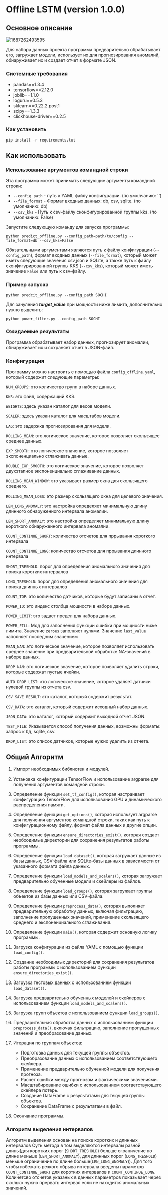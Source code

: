 # Offline LSTM (version 1.0.0)

## Основное описание

![1687262493595](image/README/1687262493595.png)

Для набора данных проекта программа предварительно обрабатывает его, загружает модели, использует их для прогнозирования аномалий, обнаруживает их и создает отчет в формате JSON.

### Системные требования

- pandas==1.3.4
- tensorflow==2.12.0
- joblib==1.1.0
- loguru==0.5.3
- sklearn==0.22.2.post1
- scipy==1.3.3
- clickhouse-driver==0.2.5

### Как установить

```
pip install -r requirements.txt
```

## Как использовать

### Использование аргументов командной строки

Эта программа может принимать следующие аргументы командной строки:

- `--config_path` - путь к YAML файлу конфигурации. (по умолчанию: '')
- `--file_format` - Формат входных данных: db, csv, sqlite. (по умолчанию: db)
- `--csv_kks` - Путь к csv-файлу сконфигурированной группы kks. (по умолчанию: False)

Запустите следующую команду для запуска программы:

    python predict_offline.py --config_path=path/to/config --file_format=db --csv_kks=False

Обязательными аргументами являются путь к файлу конфигурации (`--config_path`), формат входных данных (`--file_format`), который может иметь следующие значения csv,json и SQLite, а также путь к файлу сконфигурированной группы KKS (`--csv_kks`), который может иметь значение `False` или путь к csv-файлу.

### Пример запуска

```
python predcit_offline.py --config_path SOCHI
```
Для зануления ***target_value*** при мощности ниже лимита, дополнительно нужно выделить:
```
python power_filter.py --config_path SOCHI
```

### Ожидаемые результаты

Программа обрабатывает набор данных, прогнозирует аномалии, обнаруживает их и сохраняет отчет в JSON-файл.

### Конфигурация

Программу можно настроить с помощью файла `config_offline.yaml`, который содержит следующие параметры:

`NUM_GROUPS`: это количество групп в наборе данных.

`KKS`: это файл, содержащий KKS.

`WEIGHTS`: здесь указан каталог для весов модели.

`SCALER`: здесь указан каталог для масштабов модели.

`LAG`: это задержка прогнозирования для модели.

`ROLLING_MEAN`: это логическое значение, которое позволяет скользящее среднее данных.

`EXP_SMOOTH`: это логическое значение, которое позволяет экспоненциально сглаживать данные.

`DOUBLE_EXP_SMOOTH`: это логическое значение, которое позволяет двухэтапное экспоненциально сглаживание данных.

`ROLLING_MEAN_WINDOW`: это указывает размер окна для скользящего среднего.

`ROLLING_MEAN_LOSS`: это размер скользящего окна для целевого значения.

`LEN_LONG_ANOMALY`: это настройка определяет минимальную длину длинного обнаруженного интервала аномалии.

`LEN_SHORT_ANOMALY`: это настройка определяет минимальную длину короткого обнаруженного интервала аномалии.

`COUNT_CONTINUE_SHORT`: количество отсчетов для пррывания короткого интервала

`COUNT_CONTINUE_LONG`: количество отсчетов для пррывания длинного интервала

`SHORT_TRESHOLD`: порог для определения аномального значения для поиска коротких интервалов

`LONG_TRESHOLD`: порог для определения аномального значения для поиска длинных интервалов

`COUNT_TOP`: это количество датчиков, которые будут записаны в отчет.

`POWER_ID`: это индекс столбца мощности в наборе данных.

`POWER_LIMIT`: это задает предел для набора данных.

`POWER_FILL`:  Мод для заполнения функции ошибки при мощности ниже лимита. Значение `zeroes` заполняет нулями.  Значение `last_value` заполняет последним значением

`MEAN_NAN`: это логическое значение, которое позволяет использовать среднее значение при предварительной обработке NA-значений в наборе данных.

`DROP_NAN`: это логическое значение, которое позволяет удалить строки, которые содержат пустые ячейки.

`AUTO_DROP_LIST`: это логическое значение, которое удаляет датчики нулевой группы из отчета csv.

`CSV_SAVE_RESULT`: это каталог, который содержит результат.

`CSV_DATA`: это каталог, который содержит исходный набор данных.

`JSON_DATA`: это каталог, который содержит выходной отчет JSON.

`TEST_FILE`: Указывается способ получения данных, возможны форматы: запрос к бд, sqlite, csv.

`DROP_LIST`: это список датчиков, которые нужно удалить из отчета.

## Общий Алгоритм

1. Импорт необходимых библиотек и модулей.
2. Установка конфигурации TensorFlow и использование argparse для получения аргументов командной строки.
3. Определение функции `set_tf_config()`, которая настраивает конфигурацию TensorFlow для использования GPU и динамического распределения памяти.
4. Определение функции `get_options()`, которая использует argparse для получения аргументов командной строки, таких как путь к конфигурационному файлу, формат файла данных и другие опции.
5. Определение функции `ensure_directories_exist()`, которая создает необходимые директории для сохранения результатов работы программы.
6. Определение функции `load_dataset()`, которая загружает данные из базы данных, CSV-файла или SQLite-базы данных в зависимости от указанного формата файла данных.
7. Определение функции `load_models_and_scalers()`, которая загружает предварительно обученные модели и скейлеры из файлов.
8. Определение функции `load_groups()`, которая загружает группы объектов из базы данных или CSV-файла.
9. Определение функции `preprocess_data()`, которая выполняет предварительную обработку данных, включая фильтрацию, заполнение пропущенных значений, применение скользящего среднего и экспоненциального сглаживания.
10. Определение функции `main()`, которая содержит основную логику программы.
11. Загрузка конфигурации из файла YAML с помощью функции `load_config()`.
12. Создание необходимых директорий для сохранения результатов работы программы с использованием функции `ensure_directories_exist()`.
13. Загрузка тестовых данных с использованием функции `load_dataset()`.
14. Загрузка предварительно обученных моделей и скейлеров с использованием функции `load_models_and_scalers()`.
15. Загрузка групп объектов с использованием функции `load_groups()`.
16. Предварительная обработка данных с использованием функции `preprocess_data()`, включая фильтрацию, заполнение пропущенных значений и преобразование данных.
17. Итерация по группам объектов:

    - Подготовка данных для текущей группы объектов.
    - Преобразование данных с использованием соответствующего скейлера.
    - Применение предварительно обученной модели для получения прогноза.
    - Расчет ошибки между прогнозом и фактическими значениями.
    - Масштабирование ошибки с использованием соответствующего скейлера потерь.
    - Создание DataFrame с результатами для текущей группы объектов.
    - Сохранение DataFrame с результатами в файл.
18. Окончание программы.

### Алгоритм выделения интервалов

Алгоритм выделения основан на поиске коротких и длинных интервалов Суть метода в том выделяются интервалы разной длины(для коротких порог (`SHORT_TRESHOLD`) больше ограничение по длине меньше (`LEN_SHORT_ANOMALY`),  для длинных порог (`LONG_TRESHOLD`) меньше ограничение по длине больше(`LEN_LONG_ANOMALY`)).
Для того чтобы избежать резкого обрыва интервала введены параметры `COUNT_CONTINUE_SHORT` для коротких интервалов и `COUNT_CONTINUE_LONG`. Количетсво отсчетов указаных в данных параметров показывает через сколько нужно прервать интервал если не находится аномальных значений.
